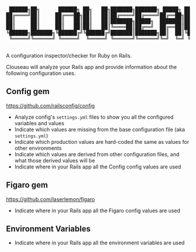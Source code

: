 <pre>
 ██████╗██╗      ██████╗ ██╗   ██╗███████╗███████╗ █████╗ ██╗   ██╗
██╔════╝██║     ██╔═══██╗██║   ██║██╔════╝██╔════╝██╔══██╗██║   ██║
██║     ██║     ██║   ██║██║   ██║███████╗█████╗  ███████║██║   ██║
██║     ██║     ██║   ██║██║   ██║╚════██║██╔══╝  ██╔══██║██║   ██║
╚██████╗███████╗╚██████╔╝╚██████╔╝███████║███████╗██║  ██║╚██████╔╝
 ╚═════╝╚══════╝ ╚═════╝  ╚═════╝ ╚══════╝╚══════╝╚═╝  ╚═╝ ╚═════╝ 
                                                                   
</pre>

A configuration inspector/checker for Ruby on Rails. 

Clouseau will analyze your Rails app and provide information about the following configuration uses.

## Config gem
https://github.com/railsconfig/config

* Analyze config's `settings.yml` files to show you all the configured variables and values
* Indicate which values are missing from the base configuration file (aka `settings.yml`)
* Indicate which production values are hard-coded the same as values for other environments
* Indicate which values are derived from other configuration files, and what those derived values will be
* Indicate where in your Rails app all the Config config values are used

## Figaro gem
https://github.com/laserlemon/figaro

* Indicate where in your Rails app all the Figaro config values are used

## Environment Variables

* Indicate where in your Rails app all the environment variables are used
